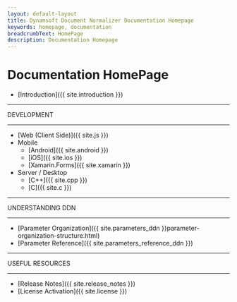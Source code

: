 ```yaml
---
layout: default-layout
title: Dynamsoft Document Normalizer Documentation Homepage
keywords: homepage, documentation
breadcrumbText: HomePage
description: Documentation Homepage
---
```



# Documentation HomePage

* [Introduction]({{ site.introduction }})

<hr>
DEVELOPMENT
<hr>

* [Web (Client Side)]({{ site.js }})
* Mobile
  * [Android]({{ site.android }})
  * [iOS]({{ site.ios }})
  * [Xamarin.Forms]({{ site.xamarin }})
* Server / Desktop
  * [C++]({{ site.cpp }})
  * [C]({{ site.c }})

<hr>
UNDERSTANDING DDN
<hr>

* [Parameter Organization]({{ site.parameters_ddn }}parameter-organization-structure.html)
* [Parameter Reference]({{ site.parameters_reference_ddn }})

<hr>
USEFUL RESOURCES
<hr>

* [Release Notes]({{ site.release_notes }})
* [License Activation]({{ site.license }})
